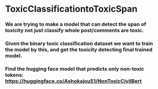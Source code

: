 # ToxicClassificationtoToxicSpan

### We are trying to make a model that can detect the span of toxicity not just classify whole post/comments are toxic.
### Given the binary toxic classification dataset we want to train the model by this, and get the toxicity detecting final trained model.

### Find the hugging face model that predicts only non-toxic tokens: https://huggingface.co/Ashokajou51/NonToxicCivilBert

